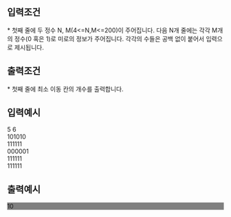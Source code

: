 <div>
    <h2>입력조건</h2>
    <p>* 첫째 줄에 두 정수 N, M(4<=N,M<=200)이 주어집니다. 다음 N개 줄에는 각각 M개의 정수(0 혹은 1)로 미로의 정보가 주어집니다. 각각의 수들은 공백 없이 붙어서 입력으로 제시됩니다. </p>
</div>

<div>
    <h2>출력조건</h2>
    <p>* 첫째 줄에 최소 이동 칸의 개수를 출력합니다.</p>
</div>

<div>
    <h2>입력예시</h2>
    <p>
    5 6<br>
    101010<br>
    111111<br>
    000001<br>
    111111<br>
    111111
    </p>
</div>

<div>
    <h2>출력예시</h2>
    <p style="background-color: gray" >10</p>
</div>